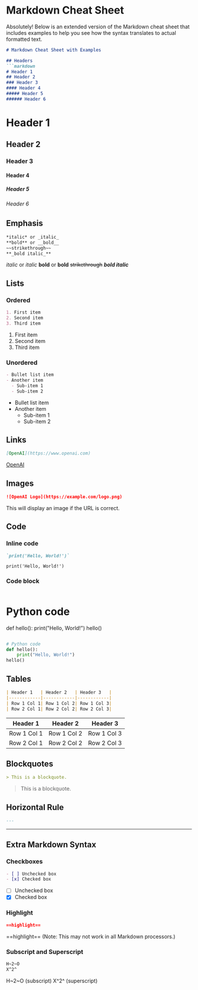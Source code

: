 # Markdown Cheat Sheet

Absolutely! Below is an extended version of the Markdown cheat sheet that includes examples to help you see how the syntax translates to actual formatted text.

```markdown
# Markdown Cheat Sheet with Examples

## Headers
```markdown
# Header 1
## Header 2
### Header 3
#### Header 4
##### Header 5
###### Header 6
```

# Header 1
## Header 2
### Header 3
#### Header 4
##### Header 5
###### Header 6

## Emphasis
```markdown
*italic* or _italic_
**bold** or __bold__
~~strikethrough~~
**_bold italic_**
```

*italic* or _italic_
**bold** or __bold__
~~strikethrough~~
**_bold italic_**

## Lists

### Ordered
```markdown
1. First item
2. Second item
3. Third item
```

1. First item
2. Second item
3. Third item

### Unordered
```markdown
- Bullet list item
- Another item
  - Sub-item 1
  - Sub-item 2
```

- Bullet list item
- Another item
  - Sub-item 1
  - Sub-item 2

## Links
```markdown
[OpenAI](https://www.openai.com)
```

[OpenAI](https://www.openai.com)

## Images
```markdown
![OpenAI Logo](https://example.com/logo.png)
```

This will display an image if the URL is correct.

## Code

### Inline code
```markdown
`print('Hello, World!')`
```

`print('Hello, World!')`

### Code block
```markdown
```
# Python code
def hello():
    print("Hello, World!")
hello()
```
```

```python
# Python code
def hello():
    print("Hello, World!")
hello()
```

## Tables
```markdown
| Header 1   | Header 2   | Header 3   |
|------------|------------|------------|
| Row 1 Col 1| Row 1 Col 2| Row 1 Col 3|
| Row 2 Col 1| Row 2 Col 2| Row 2 Col 3|
```

| Header 1   | Header 2   | Header 3   |
|------------|------------|------------|
| Row 1 Col 1| Row 1 Col 2| Row 1 Col 3|
| Row 2 Col 1| Row 2 Col 2| Row 2 Col 3|

## Blockquotes
```markdown
> This is a blockquote.
```

> This is a blockquote.

## Horizontal Rule
```markdown
---
```

---

## Extra Markdown Syntax

### Checkboxes
```markdown
- [ ] Unchecked box
- [x] Checked box
```

- [ ] Unchecked box
- [x] Checked box

### Highlight
```markdown
==highlight==
```

==highlight== (Note: This may not work in all Markdown processors.)

### Subscript and Superscript
```markdown
H~2~O
X^2^
```

H~2~O (subscript)
X^2^ (superscript)
```
